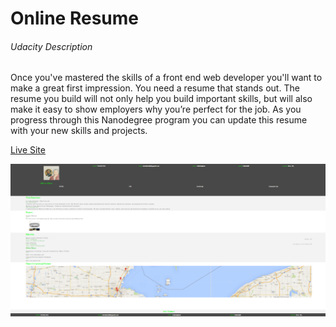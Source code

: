 # Online Resume

###### Udacity Description
Once you've mastered the skills of a front end web developer you'll want to make a great first impression. You need a resume that stands out. The resume you build will not only help you build important skills, but will also make it easy to show employers why you’re perfect for the job. As you progress through this Nanodegree program you can update this resume with your new skills and projects.

[Live Site](http://cshields88.github.io/Udacity-FEND-Online-Resume)

![Resume Screenshot](resume.png)
